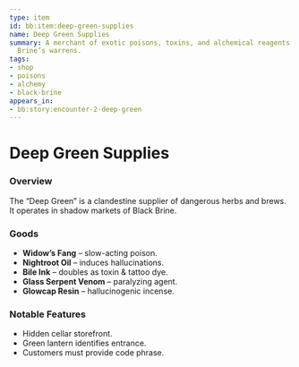 ```yaml
---
type: item
id: bb:item:deep-green-supplies
name: Deep Green Supplies
summary: A merchant of exotic poisons, toxins, and alchemical reagents within Black
  Brine’s warrens.
tags:
- shop
- poisons
- alchemy
- black-brine
appears_in:
- bb:story:encounter-2-deep-green
---
```

# Deep Green Supplies

### Overview
The “Deep Green” is a clandestine supplier of dangerous herbs and brews. It operates in shadow markets of Black Brine.

### Goods
- **Widow’s Fang** – slow-acting poison.  
- **Nightroot Oil** – induces hallucinations.  
- **Bile Ink** – doubles as toxin & tattoo dye.  
- **Glass Serpent Venom** – paralyzing agent.  
- **Glowcap Resin** – hallucinogenic incense.  

### Notable Features
- Hidden cellar storefront.  
- Green lantern identifies entrance.  
- Customers must provide code phrase.  
